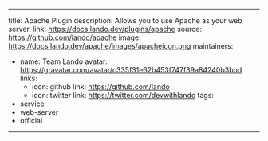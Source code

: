 
---
title: Apache Plugin
description: Allows you to use Apache as your web server.
link: https://docs.lando.dev/plugins/apache
source: https://github.com/lando/apache
image: https://docs.lando.dev/apache/images/apacheicon.png
maintainers:
  - name: Team Lando
    avatar: https://gravatar.com/avatar/c335f31e62b453f747f39a84240b3bbd
    links:
      - icon: github
        link: https://github.com/lando
      - icon: twitter
        link: https://twitter.com/devwithlando
tags:
  - service
  - web-server
  - official
---

